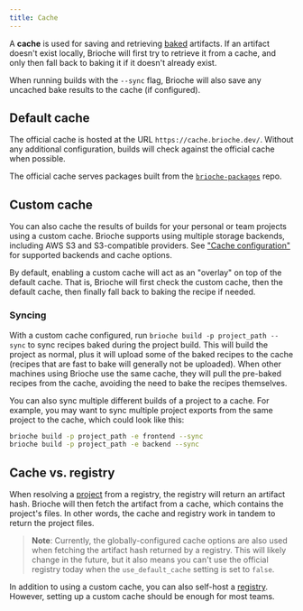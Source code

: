 ```yaml
---
title: Cache
---
```


A **cache** is used for saving and retrieving [baked](/docs/core-concepts/baking) artifacts. If an artifact doesn't exist locally, Brioche will first try to retrieve it from a cache, and only then fall back to baking it if it doesn't already exist.

When running builds with the `--sync` flag, Brioche will also save any uncached bake results to the cache (if configured).

## Default cache

The official cache is hosted at the URL `https://cache.brioche.dev/`. Without any additional configuration, builds will check against the official cache when possible.

The official cache serves packages built from the [`brioche-packages`](https://github.com/brioche-dev/brioche-packages) repo.

## Custom cache

You can also cache the results of builds for your personal or team projects using a custom cache. Brioche supports using multiple storage backends, including AWS S3 and S3-compatible providers. See ["Cache configuration"](/docs/configuration#cache-configuration) for supported backends and cache options.

By default, enabling a custom cache will act as an "overlay" on top of the default cache. That is, Brioche will first check the custom cache, then the default cache, then finally fall back to baking the recipe if needed.

### Syncing

With a custom cache configured, run `brioche build -p project_path --sync` to sync recipes baked during the project build. This will build the project as normal, plus it will upload some of the baked recipes to the cache (recipes that are fast to bake will generally not be uploaded). When other machines using Brioche use the same cache, they will pull the pre-baked recipes from the cache, avoiding the need to bake the recipes themselves.

You can also sync multiple different builds of a project to a cache. For example, you may want to sync multiple project exports from the same project to the cache, which could look like this:

```bash
brioche build -p project_path -e frontend --sync
brioche build -p project_path -e backend --sync
```

## Cache vs. registry

When resolving a [project](/docs/core-concepts/projects) from a registry, the registry will return an artifact hash. Brioche will then fetch the artifact from a cache, which contains the project's files. In other words, the cache and registry work in tandem to return the project files.

> **Note**: Currently, the globally-configured cache options are also used when fetching the artifact hash returned by a registry. This will likely change in the future, but it also means you can't use the official registry today when the `use_default_cache` setting is set to `false`.

In addition to using a custom cache, you can also self-host a [registry](/docs/registry). However, setting up a custom cache should be enough for most teams.
